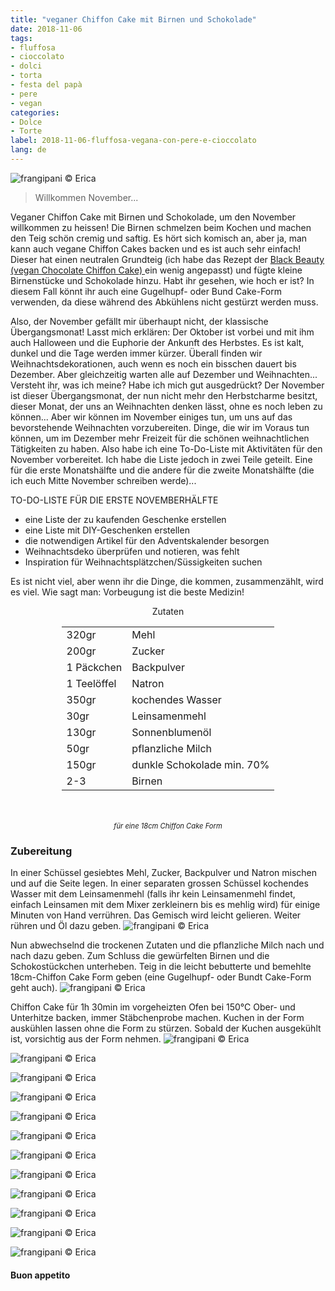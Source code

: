 ```yaml
---
title: "veganer Chiffon Cake mit Birnen und Schokolade"
date: 2018-11-06
tags:
- fluffosa
- cioccolato
- dolci
- torta
- festa del papà
- pere
- vegan
categories:
- Dolce
- Torte
label: 2018-11-06-fluffosa-vegana-con-pere-e-cioccolato
lang: de
---
```

![](../2018-11-06-fluffosa-vegana-con-pere-e-cioccolato/header.jpg "frangipani © Erica")

> Willkommen November...

Veganer Chiffon Cake mit Birnen und Schokolade, um den November willkommen zu heissen! Die Birnen schmelzen beim Kochen und machen den Teig schön cremig und saftig. Es hört sich komisch an, aber ja, man kann auch vegane Chiffon Cakes backen und es ist auch sehr einfach! Dieser hat einen neutralen Grundteig (ich habe das Rezept der <a href="https://frangipani.raiano.ch/2016-10-18-black-beauty-de/" target="_blank"> Black Beauty (vegan Chocolate Chiffon Cake) </a> ein wenig angepasst) und fügte kleine Birnenstücke und Schokolade hinzu. Habt ihr gesehen, wie hoch er ist? In diesem Fall könnt ihr auch eine Gugelhupf- oder Bund Cake-Form verwenden, da diese während des Abkühlens nicht gestürzt werden muss.

Also, der November gefällt mir überhaupt nicht, der klassische Übergangsmonat! Lasst mich erklären: Der Oktober ist vorbei und mit ihm auch Halloween und die Euphorie der Ankunft des Herbstes. Es ist kalt, dunkel und die Tage werden immer kürzer. Überall finden wir Weihnachtsdekorationen, auch wenn es noch ein bisschen dauert bis Dezember. Aber gleichzeitig warten alle auf Dezember und Weihnachten... Versteht ihr, was ich meine? Habe ich mich gut ausgedrückt? Der November ist dieser Übergangsmonat, der nun nicht mehr den Herbstcharme besitzt, dieser Monat, der uns an Weihnachten denken lässt, ohne es noch leben zu können... Aber wir können im November einiges tun, um uns auf das bevorstehende Weihnachten vorzubereiten. Dinge, die wir im Voraus tun können, um im Dezember mehr Freizeit für die schönen weihnachtlichen Tätigkeiten zu haben. Also habe ich eine To-Do-Liste mit Aktivitäten für den November vorbereitet. Ich habe die Liste jedoch in zwei Teile geteilt. Eine für die erste Monatshälfte und die andere für die zweite Monatshälfte (die ich euch Mitte November schreiben werde)...

TO-DO-LISTE FÜR DIE ERSTE NOVEMBERHÄLFTE

- eine Liste der zu kaufenden Geschenke erstellen
- eine Liste mit DIY-Geschenken erstellen
- die notwendigen Artikel für den Adventskalender besorgen
- Weihnachtsdeko überprüfen und notieren, was fehlt
- Inspiration für Weihnachtsplätzchen/Süssigkeiten suchen

Es ist nicht viel, aber wenn ihr die Dinge, die kommen, zusammenzählt, wird es viel. Wie sagt man: Vorbeugung ist die beste Medizin!

<div id="wrapper" style="text-align: center">
  <div id="yourdiv" style="display: inline-block;">
    <div class="ingredients">
      <div class="ingredients-title">Zutaten</div>
      <table>
        <tbody>
          <tr>
            <td>320gr</td>
            <td>Mehl</td>
          </tr>
          <tr>
            <td>200gr</td>
            <td>Zucker</td>
          </tr>
          <tr>
            <td>1 Päckchen</td>
            <td>Backpulver</td>
          </tr>
          <tr>
            <td>1 Teelöffel</td>
            <td>Natron</td>
          </tr>
          <tr>
            <td>350gr</td>
            <td>kochendes Wasser</td>
          </tr>
          <tr>
            <td>30gr</td>
            <td>Leinsamenmehl</td>
          </tr>
          <tr>
            <td>130gr</td>
            <td>Sonnenblumenöl</td>
          </tr>
          <tr>
            <td>50gr</td>
            <td>pflanzliche Milch</td>
          </tr>
          <tr>
            <td>150gr</td>
            <td>dunkle Schokolade min. 70%</td>
          </tr>
          <tr>
            <td>2-3</td>
            <td>Birnen</td> 
          </tr>
        </tbody>
      </table>
      <br></br>
      <i class="pull-right" style="font-size: 80%;">für eine 18cm Chiffon Cake Form</i>
    </div>
  </div>
</div>


<h3>
  <font color="grey">
    <i class="fa fa-cogs"></i>
  </font> Zubereitung
</h3>

In einer Schüssel gesiebtes Mehl, Zucker, Backpulver und Natron mischen und auf die Seite legen. In einer separaten grossen Schüssel kochendes Wasser mit dem Leinsamenmehl (falls ihr kein Leinsamenmehl findet, einfach Leinsamen mit dem Mixer zerkleinern bis es mehlig wird) für einige Minuten von Hand verrühren. Das Gemisch wird leicht gelieren. Weiter rühren und Öl dazu geben.
![](../2018-11-06-fluffosa-vegana-con-pere-e-cioccolato/liquidi.jpg "frangipani © Erica")

Nun abwechselnd die trockenen Zutaten und die pflanzliche Milch nach und nach dazu geben. Zum Schluss die gewürfelten Birnen und die Schokostückchen unterheben. Teig in die leicht bebutterte und bemehlte 18cm-Chiffon Cake Form geben (eine Gugelhupf- oder Bundt Cake-Form geht auch).
![](../2018-11-06-fluffosa-vegana-con-pere-e-cioccolato/teglia.jpg "frangipani © Erica")

Chiffon Cake für 1h 30min im vorgeheizten Ofen bei 150°C Ober- und Unterhitze backen, immer Stäbchenprobe machen. Kuchen in der Form auskühlen lassen ohne die Form zu stürzen. Sobald der Kuchen ausgekühlt ist, vorsichtig aus der Form nehmen.
![](../2018-11-06-fluffosa-vegana-con-pere-e-cioccolato/risultato1.jpg "frangipani © Erica")

![](../2018-11-06-fluffosa-vegana-con-pere-e-cioccolato/risultato2.jpg "frangipani © Erica")

![](../2018-11-06-fluffosa-vegana-con-pere-e-cioccolato/risultato3.jpg "frangipani © Erica")

![](../2018-11-06-fluffosa-vegana-con-pere-e-cioccolato/risultato4.jpg "frangipani © Erica")

![](../2018-11-06-fluffosa-vegana-con-pere-e-cioccolato/risultato5.jpg "frangipani © Erica")

![](../2018-11-06-fluffosa-vegana-con-pere-e-cioccolato/risultato6.jpg "frangipani © Erica")

![](../2018-11-06-fluffosa-vegana-con-pere-e-cioccolato/risultato7.jpg "frangipani © Erica")

![](../2018-11-06-fluffosa-vegana-con-pere-e-cioccolato/risultato8.jpg "frangipani © Erica")

![](../2018-11-06-fluffosa-vegana-con-pere-e-cioccolato/risultato9.jpg "frangipani © Erica")

![](../2018-11-06-fluffosa-vegana-con-pere-e-cioccolato/risultato10.jpg "frangipani © Erica")

![](../2018-11-06-fluffosa-vegana-con-pere-e-cioccolato/risultato11.jpg "frangipani © Erica")

![](../2018-11-06-fluffosa-vegana-con-pere-e-cioccolato/risultato12.jpg "frangipani © Erica")

<h4>Buon appetito
  <font color="red">
    <i class="fa fa-smile-o"></i>
  </font>
</h4>
